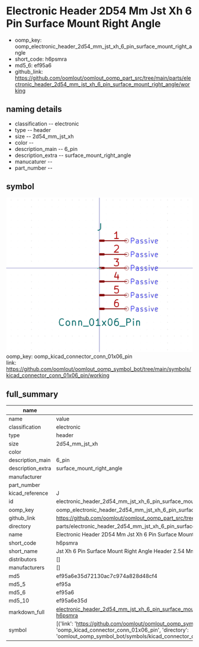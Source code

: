 # Electronic Header 2D54 Mm Jst Xh 6 Pin Surface Mount Right Angle

  
* oomp_key: oomp_electronic_header_2d54_mm_jst_xh_6_pin_surface_mount_right_angle 
* short_code: h6psmra
* md5_6: ef95a6  
* github_link: https://github.com/oomlout/oomlout_oomp_part_src/tree/main/parts/electronic_header_2d54_mm_jst_xh_6_pin_surface_mount_right_angle/working  
## naming details
* classification -- electronic
* type -- header
* size -- 2d54_mm_jst_xh
* color -- 
* description_main -- 6_pin
* description_extra -- surface_mount_right_angle
* manucaturer -- 
* part_number -- 



## symbol

![](symbol/0/working/working_600.png)  
oomp_key: oomp_kicad_connector_conn_01x06_pin  
link: https://github.com/oomlout/oomlout_oomp_symbol_bot/tree/main/symbols/kicad_connector_conn_01x06_pin/working  


## full_summary
| name | value | 
| --- | --- | 
| name | value | 
| classification | electronic | 
| type | header | 
| size | 2d54_mm_jst_xh | 
| color |  | 
| description_main | 6_pin | 
| description_extra | surface_mount_right_angle | 
| manufacturer |  | 
| part_number |  | 
| kicad_reference | J | 
| id | electronic_header_2d54_mm_jst_xh_6_pin_surface_mount_right_angle | 
| oomp_key | oomp_electronic_header_2d54_mm_jst_xh_6_pin_surface_mount_right_angle | 
| github_link | https://github.com/oomlout/oomlout_oomp_part_src/tree/main/parts/electronic_header_2d54_mm_jst_xh_6_pin_surface_mount_right_angle/working | 
| directory | parts/electronic_header_2d54_mm_jst_xh_6_pin_surface_mount_right_angle | 
| name | Electronic Header 2D54 Mm Jst Xh 6 Pin Surface Mount Right Angle | 
| short_code | h6psmra | 
| short_name | Jst Xh 6 Pin Surface Mount Right Angle Header 2.54 Mm Pitch | 
| distributors | [] | 
| manufacturers | [] | 
| md5 | ef95a6e35d72130ac7c974a828d48cf4 | 
| md5_5 | ef95a | 
| md5_6 | ef95a6 | 
| md5_10 | ef95a6e35d | 
| markdown_full | [electronic_header_2d54_mm_jst_xh_6_pin_surface_mount_right_angle](https://github.com/oomlout/oomlout_oomp_part_src/tree/main/parts/electronic_header_2d54_mm_jst_xh_6_pin_surface_mount_right_angle/working)<br>[h6psmra](https://github.com/oomlout/oomlout_oomp_part_src/tree/main/parts/electronic_header_2d54_mm_jst_xh_6_pin_surface_mount_right_angle/working)<br> | 
| symbol | [{'link': 'https://github.com/oomlout/oomlout_oomp_symbol_bot/tree/main/symbols/kicad_connector_conn_01x06_pin', 'oomp_key': 'oomp_kicad_connector_conn_01x06_pin', 'directory': 'oomlout_oomp_symbol_bot/symbols/kicad_connector_conn_01x06_pin//working/working.kicad_sym'}] | 
